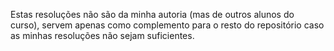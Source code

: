 Estas resoluções não são da minha autoria (mas de outros alunos do curso), servem apenas como complemento para o resto do 
                           repositório caso as minhas resoluções não sejam suficientes.
